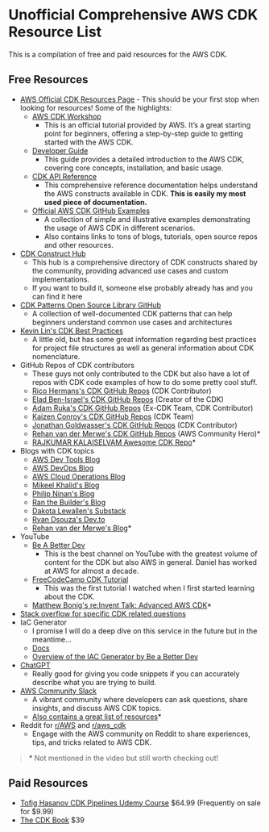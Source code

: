 # Unofficial Comprehensive AWS CDK Resource List
<!-- Watch on [YouTube](https://www.youtube.com/@cloudmancer) -->

This is a compilation of free and paid resources for the AWS CDK.
## Free Resources
* [AWS Official CDK Resources Page](https://aws.amazon.com/cdk/resources/) - This should be your first stop when looking for resources! Some of the highlights:
    * [AWS CDK Workshop](https://catalog.us-east-1.prod.workshops.aws/workshops/10141411-0192-4021-afa8-2436f3c66bd8/en-US)
      * This is an official tutorial provided by AWS. It’s a great starting point for beginners, offering a step-by-step guide to getting started with the AWS CDK.
    * [Developer Guide](https://docs.aws.amazon.com/cdk/v2/guide/home.html)
      * This guide provides a detailed introduction to the AWS CDK, covering core concepts, installation, and basic usage.
    * [CDK API Reference](https://docs.aws.amazon.com/cdk/api/v2/docs/aws-construct-library.html)
      * This comprehensive reference documentation helps understand the AWS constructs available in CDK. **This is easily my most used piece of documentation.**
    * [Official AWS CDK GitHub Examples](https://github.com/aws-samples/aws-cdk-examples)
      * A collection of simple and illustrative examples demonstrating the usage of AWS CDK in different scenarios.
      * Also contains links to tons of blogs, tutorials, open source repos and other resources.
* [CDK Construct Hub](https://constructs.dev/)
  * This hub is a comprehensive directory of CDK constructs shared by the community, providing advanced use cases and custom implementations.
  * If you want to build it, someone else probably already has and you can find it here
* [CDK Patterns Open Source Library GitHub](https://github.com/cdk-patterns?tab=repositories)
    * A collection of well-documented CDK patterns that can help beginners understand common use cases and architectures
* [Kevin Lin's CDK Best Practices](https://github.com/kevinslin/open-cdk?tab=readme-ov-file#constructs)
    * A little old, but has some great information regarding best practices for project file structures as well as general information about CDK nomenclature.
* GitHub Repos of CDK contributors
    * These guys not only contributed to the CDK but also have a lot of repos with CDK code examples of how to do some pretty cool stuff.
    * [Rico Hermans's CDK GitHub Repos](https://github.com/rix0rrr?tab=repositories&q=cdk&type=&language=&sort=) (CDK Contributor)
    * [Elad Ben-Israel's CDK GitHub Repos](https://github.com/eladb?tab=repositories&q=cdk&type=&language=&sort=) (Creator of the CDK)
    * [Adam Ruka's CDK GitHub Repos](https://github.com/skinny85?tab=repositories&q=cdk&type=&language=&sort=) (Ex-CDK Team, CDK Contributor)
    * [Kaizen Conroy's CDK GitHub Repos](https://github.com/kaizencc?tab=repositories&q=cdk&type=&language=&sort=) (CDK Team)
    * [Jonathan Goldwasser's CDK GitHub Repos](https://github.com/jogold?tab=repositories&q=cdk&type=&language=&sort=) (CDK Contributor)
    * [Rehan van der Merwe's CDK GitHub Repos](https://github.com/rehanvdm?tab=repositories&q=cdk&type=&language=&sort=) (AWS Community Hero)*
    * [RAJKUMAR KALAISELVAM Awesome CDK Repo](https://github.com/kalaiser/awesome-cdk)*
* Blogs with CDK topics
    * [AWS Dev Tools Blog](https://aws.amazon.com/blogs/developer/tag/aws-cdk/)
    * [AWS DevOps Blog](https://aws.amazon.com/blogs/devops/tag/aws-cdk/)
    * [AWS Cloud Operations Blog](https://aws.amazon.com/blogs/mt/tag/aws-cdk/)
    * [Mikeel Khalid's Blog](https://blog.mikaeels.com/series/aws-cdk)
    * [Philip Ninan's Blog](https://blog.phillipninan.com/series/aws-cdk)
    * [Ran the Builder's Blog](https://www.ranthebuilder.cloud/blog/categories/cdk)
    * [Dakota Lewallen's Substack](https://substack.com/@dakotalewallen)
    * [Ryan Dsouza's Dev.to](https://dev.to/ryands17)
    * [Rehan van der Merwe's Blog](https://rehanvdm.com/blog/aws-cdk-starter-configuration-multiple-environments-cicd)*
* YouTube
    * [Be A Better Dev](https://www.youtube.com/@BeABetterDev)
        * This is the best channel on YouTube with the greatest volume of content for the CDK but also AWS in general. Daniel has worked at AWS for almost a decade.
    * [FreeCodeCamp CDK Tutorial](https://www.youtube.com/watch?v=T-H4nJQyMig)
        * This was the first tutorial I watched when I first started  learning about the CDK.
    * [Matthew Bonig's re:Invent Talk: Advanced AWS CDK](https://www.youtube.com/watch?v=Wzawix9bMAE)*
* [Stack overflow for specific CDK related questions](https://stackoverflow.com/questions/tagged/aws-cdk)
* IaC Generator
  * I promise I will do a deep dive on this service in the future but in the meantime...
  * [Docs](https://docs.aws.amazon.com/AWSCloudFormation/latest/UserGuide/generate-IaC.html)
  * [Overview of the IAC Generator by Be a Better Dev](https://www.youtube.com/watch?v=zyT4y-rfu7s)
* [ChatGPT](https://chatgpt.com/)
    * Really good for giving you code snippets if you can accurately describe what you are trying to build.
* [AWS Community Slack](https://cdk.dev/)
    * A vibrant community where developers can ask questions, share insights, and discuss AWS CDK topics.
    * [Also contains a great list of resources](https://cdk.dev/resources)*
* Reddit for [r/AWS](https://www.reddit.com/r/aws/) and [r/aws_cdk](https://reddit.com/r/aws_cdk/)
    * Engage with the AWS community on Reddit to share experiences, tips, and tricks related to AWS CDK.

> **_*_** Not mentioned in the video but still worth checking out!

## Paid Resources
* [Tofig Hasanov CDK Pipelines Udemy Course](https://www.udemy.com/course/create-continuous-delivery-pipelines-on-aws-using-cdk/) \$64.99 (Frequently on sale for $9.99)
* [The CDK Book](https://taimos.gumroad.com/l/cdkbook) $39
